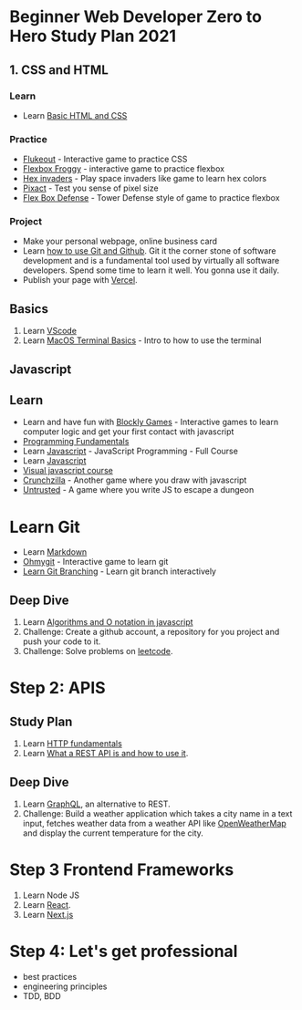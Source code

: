 # Beginner Web Developer Zero to Hero Study Plan 2021


## 1. CSS and HTML

### Learn

* Learn [Basic HTML and CSS](https://www.youtube.com/watch?v=qz0aGYrrlhU)

### Practice

* [Flukeout](https://flukeout.github.io/) - Interactive game to practice CSS
* [Flexbox Froggy](https://flexboxfroggy.com/) - interactive game to practice flexbox
* [Hex invaders](http://www.hexinvaders.com/) - Play space invaders like game to learn hex colors
* [Pixact](https://www.pixact.ly/) - Test you sense of pixel size
* [Flex Box Defense](http://www.flexboxdefense.com/) - Tower Defense style of game to practice flexbox

### Project

* Make your personal webpage, online business card
* Learn [how to use Git and Github](https://www.youtube.com/watch?v=RGOj5yH7evk). Git it the corner stone of software development and is a fundamental tool used by virtually all software developers. Spend some time to learn it well. You gonna use it daily.
* Publish your page with [Vercel](https://vercel.com/).

## Basics

1. Learn [VScode](https://www.youtube.com/watch?v=VqCgcpAypFQ)
4. Learn [MacOS Terminal Basics](https://www.youtube.com/watch?v=aKRYQsKR46I) - Intro to how to use the terminal

## Javascript

## Learn

- Learn and have fun with [Blockly Games](https://blockly.games/) - Interactive games to learn computer logic and get your first contact with javascript
- [Programming Fundamentals](https://www.linkedin.com/learning/programming-foundations-fundamentals-3/the-fundamentals-of-programming)
- Learn [Javascript](https://www.youtube.com/watch?v=jS4aFq5-91M) - JavaScript Programming - Full Course
- Learn [Javascript](https://www.linkedin.com/learning/paths/advance-your-skills-in-javascript)
- [Visual javascript course](https://www.linkedin.com/learning/coding-for-visual-learners-learning-javascript-from-scratch)
- [Crunchzilla](https://www.crunchzilla.com/) - Another game where you draw with javascript
- [Untrusted](https://alexnisnevich.github.io/untrusted/) - A game where you write JS to escape a dungeon

# Learn Git

* Learn [Markdown](https://guides.github.com/features/mastering-markdown/)
* [Ohmygit](https://ohmygit.org/) - Interactive game to learn git
* [Learn Git Branching](https://learngitbranching.js.org/) - Learn git branch interactively

## Deep Dive

1. Learn [Algorithms and O notation in javascript](https://www.youtube.com/watch?v=JgWm6sQwS_I)
3. Challenge: Create a github account, a repository for you project and push your code to it.
4. Challenge: Solve problems on [leetcode](https://leetcode.com/).

# Step 2: APIS

## Study Plan

1. Learn [HTTP fundamentals](https://www.youtube.com/watch?v=iYM2zFP3Zn0)
2. Learn [What a REST API is and how to use it](https://www.youtube.com/watch?v=GZvSYJDk-us).

## Deep Dive

1. Learn [GraphQL](https://www.youtube.com/watch?v=ed8SzALpx1Q), an alternative to REST.
2. Challenge: Build a weather application which takes a city name in a text input, fetches weather data from a weather API like [OpenWeatherMap](https://openweathermap.org/api) and display the current temperature for the city.

# Step 3 Frontend Frameworks

1. Learn Node JS
2. Learn [React](https://www.youtube.com/watch?v=w7ejDZ8SWv8).
4. Learn [Next.js](https://www.youtube.com/watch?v=mTz0GXj8NN0)

# Step 4: Let's get professional

* best practices
* engineering principles
* TDD, BDD


